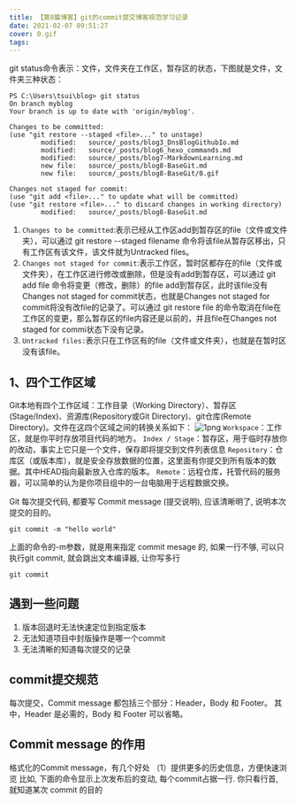 ```yaml
---
title: 【第8篇博客】git的commit提交博客规范学习记录
date: 2021-02-07 09:51:27
cover: 0.gif
tags:
---
```


git status命令表示：文件，文件夹在工作区，暂存区的状态，下图就是文件，文件夹三种状态：

>
    PS C:\Users\tsui\blog> git status
    On branch myblog
    Your branch is up to date with 'origin/myblog'.

    Changes to be committed:
    (use "git restore --staged <file>..." to unstage)
            modified:   source/_posts/blog3_DnsBlogGithubIo.md
            modified:   source/_posts/blog6_hexo_commands.md
            modified:   source/_posts/blog7-MarkdownLearning.md
            new file:   source/_posts/blog8-BaseGit.md
            new file:   source/_posts/blog8-BaseGit/0.gif

    Changes not staged for commit:
    (use "git add <file>..." to update what will be committed)
    (use "git restore <file>..." to discard changes in working directory)
            modified:   source/_posts/blog8-BaseGit.md

1. `Changes to be committed`:表示已经从工作区add到暂存区的file（文件或文件夹），可以通过 git restore --staged filename 命令将该file从暂存区移出，只有工作区有该文件，该文件就为Untracked files。
2. `Changes not staged for commit`:表示工作区，暂时区都存在的file（文件或文件夹），在工作区进行修改或删除，但是没有add到暂存区，可以通过 git add file 命令将变更（修改，删除）的file add到暂存区，此时该file没有Changes not staged for commit状态，也就是Changes not staged for commit将没有改file的记录了。可以通过 git restore  file 的命令取消在file在工作区的变更，那么暂存区的file内容还是以前的，并且file在Changes not staged for commi状态下没有记录。
3. `Untracked files:`表示只在工作区有的file（文件或文件夹），也就是在暂时区没有该file。

## 1、四个工作区域
Git本地有四个工作区域：工作目录（Working Directory）、暂存区(Stage/Index)、资源库(Repository或Git Directory)、git仓库(Remote Directory)。文件在这四个区域之间的转换关系如下：
![1png](1.png)
`Workspace`：工作区，就是你平时存放项目代码的地方。
`Index / Stage`：暂存区，用于临时存放你的改动，事实上它只是一个文件，保存即将提交到文件列表信息
`Repository`：仓库区（或版本库），就是安全存放数据的位置，这里面有你提交到所有版本的数据。其中HEAD指向最新放入仓库的版本。
`Remote`：远程仓库，托管代码的服务器，可以简单的认为是你项目组中的一台电脑用于远程数据交换。

Git 每次提交代码, 都要写 Commit message (提交说明), 应该清晰明了, 说明本次提交的目的。

    git commit -m "hello world"

上面的命令的-m参数，就是用来指定 commit mesage 的, 如果一行不够, 可以只执行git commit, 就会跳出文本编译器, 让你写多行

    git commit





## 遇到一些问题
1. 版本回退时无法快速定位到指定版本
2. 无法知道项目中封版操作是哪一个commit
3. 无法清晰的知道每次提交的记录

## commit提交规范
每次提交，Commit message 都包括三个部分：Header，Body 和 Footer。
其中，Header 是必需的，Body 和 Footer 可以省略。

## Commit message 的作用
格式化的Commit message，有几个好处
（1）提供更多的历史信息，方便快速浏览
比如, 下面的命令显示上次发布后的变动, 每个commit占据一行. 你只看行首, 就知道某次 commit 的目的
